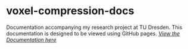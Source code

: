# voxel-compression-docs

Documentation accompanying my research project at TU Dresden.
This documentation is designed to be viewed using GitHub pages.
*[View the Documentation here](https://eisenwave.github.io/voxel-compression-docs/)*
